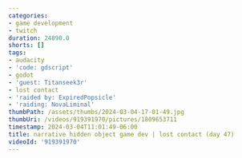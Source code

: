 ```yaml
---
categories:
- game development
- twitch
duration: 24890.0
shorts: []
tags:
- audacity
- 'code: gdscript'
- godot
- 'guest: Titanseek3r'
- lost contact
- 'raided by: ExpiredPopsicle'
- 'raiding: NovaLiminal'
thumbPath: /assets/thumbs/2024-03-04-17-01-49.jpg
thumbUri: /videos/919391970/pictures/1809653711
timestamp: 2024-03-04T11:01:49-06:00
title: narrative hidden object game dev | lost contact (day 47)
videoId: '919391970'
---
```

